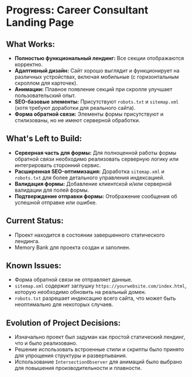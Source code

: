 # Progress: Career Consultant Landing Page

## What Works:
- **Полностью функциональный лендинг:** Все секции отображаются корректно.
- **Адаптивный дизайн:** Сайт хорошо выглядит и функционирует на различных устройствах, включая мобильные (с горизонтальным скроллом для карточек).
- **Анимации:** Плавное появление секций при скролле улучшает пользовательский опыт.
- **SEO-базовые элементы:** Присутствуют `robots.txt` и `sitemap.xml` (хотя требуют доработки для реального сайта).
- **Форма обратной связи:** Элементы формы присутствуют и стилизованы, но не имеют серверной обработки.

## What's Left to Build:
- **Серверная часть для формы:** Для полноценной работы формы обратной связи необходимо реализовать серверную логику или интегрировать сторонний сервис.
- **Расширенная SEO-оптимизация:** Доработка `sitemap.xml` и `robots.txt` для более детального управления индексацией.
- **Валидация формы:** Добавление клиентской и/или серверной валидации для полей формы.
- **Подтверждение отправки формы:** Отображение сообщения об успешной отправке или ошибке.

## Current Status:
- Проект находится в состоянии завершенного статического лендинга.
- Memory Bank для проекта создан и заполнен.

## Known Issues:
- Форма обратной связи не отправляет данные.
- `sitemap.xml` содержит заглушку `https://yourwebsite.com/index.html`, которую необходимо обновить на реальный домен.
- `robots.txt` разрешает индексацию всего сайта, что может быть неоптимально для некоторых случаев.

## Evolution of Project Decisions:
- Изначально проект был задуман как простой статический лендинг, что и было реализовано.
- Решение использовать встроенные стили и скрипты было принято для упрощения структуры и развертывания.
- Использование `IntersectionObserver` для анимаций было выбрано для повышения производительности и плавности.
